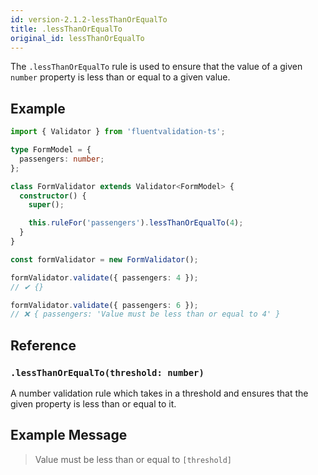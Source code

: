 ```yaml
---
id: version-2.1.2-lessThanOrEqualTo
title: .lessThanOrEqualTo
original_id: lessThanOrEqualTo
---
```


The `.lessThanOrEqualTo` rule is used to ensure that the value of a given `number` property is less than or equal to a given value.

## Example

```typescript
import { Validator } from 'fluentvalidation-ts';

type FormModel = {
  passengers: number;
};

class FormValidator extends Validator<FormModel> {
  constructor() {
    super();

    this.ruleFor('passengers').lessThanOrEqualTo(4);
  }
}

const formValidator = new FormValidator();

formValidator.validate({ passengers: 4 });
// ✔ {}

formValidator.validate({ passengers: 6 });
// ❌ { passengers: 'Value must be less than or equal to 4' }
```

## Reference

### `.lessThanOrEqualTo(threshold: number)`

A number validation rule which takes in a threshold and ensures that the given property is less than or equal to it.

## Example Message

> Value must be less than or equal to `[threshold]`
